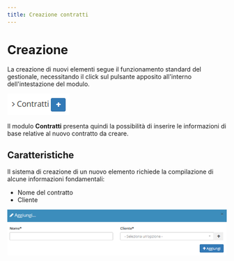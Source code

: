 ```yaml
---
title: Creazione contratti
---
```


# Creazione

La creazione di nuovi elementi segue il funzionamento standard del gestionale, necessitando il click sul pulsante apposito all'interno dell'intestazione del modulo.

![Screenshot creazione contratti ](../../../.gitbook/assets/add-contratti.PNG)

Il modulo **Contratti** presenta quindi la possibilità di inserire le informazioni di base relative al nuovo contratto da creare.

## Caratteristiche

Il sistema di creazione di un nuovo elemento richiede la compilazione di alcune informazioni fondamentali:

* Nome del contratto
* Cliente

![Screenshot creazione contratti ](../../../.gitbook/assets/aggiungicontratti.PNG)

